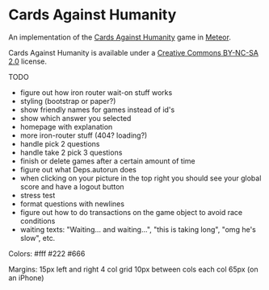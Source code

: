 Cards Against Humanity
======================

An implementation of the [Cards Against Humanity](http://cardsagainsthumanity.com/) game in [Meteor](http://meteor.com).

Cards Against Humanity is available under a [Creative Commons BY-NC-SA 2.0](https://creativecommons.org/licenses/by-nc-sa/2.0/) license.


TODO
- figure out how iron router wait-on stuff works
- styling (bootstrap or paper?)
- show friendly names for games instead of id's
- show which answer you selected
- homepage with explanation
- more iron-router stuff (404? loading?)
- handle pick 2 questions
- handle take 2 pick 3 questions
- finish or delete games after a certain amount of time
- figure out what Deps.autorun does
- when clicking on your picture in the top right you should see your global score and have a logout button
- stress test
- format questions with newlines
- figure out how to do transactions on the game object to avoid race conditions
- waiting texts: "Waiting... and waiting...", "this is taking long", "omg he's slow", etc.


Colors: #fff #222 #666

Margins:
15px left and right
4 col grid
10px between cols
each col 65px (on an iPhone)

